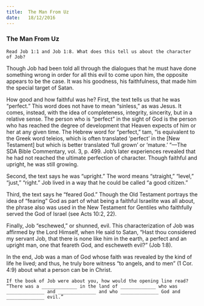 ```yaml
---
title:  The Man From Uz
date:   18/12/2016
---
```


### The Man From Uz 

`Read Job 1:1 and Job 1:8. What does this tell us about the character of Job?`

Though Job had been told all through the dialogues that he must have done something wrong in order for all this evil to come upon him, the opposite appears to be the case. It was his goodness, his faithfulness, that made him the special target of Satan. 

How good and how faithful was he? First, the text tells us that he was “perfect.” This word does not have to mean “sinless,” as was Jesus. It comes, instead, with the idea of completeness, integrity, sincerity, but in a relative sense. The person who is “perfect” in the sight of God is the person who has reached the degree of development that Heaven expects of him or her at any given time. The Hebrew word for “perfect,” tam, “is equivalent to the Greek word teleios, which is often translated ‘perfect’ in the [New Testament] but which is better translated ‘full grown’ or ‘mature.’ ”—The SDA Bible Commentary, vol. 3, p. 499. Job’s later experiences revealed that he had not reached the ultimate perfection of character. Though faithful and upright, he was still growing.

Second, the text says he was “upright.” The word means “straight,” “level,” “just,” “right.” Job lived in a way that he could be called “a good citizen.”

Third, the text says he “feared God.” Though the Old Testament portrays the idea of “fearing” God as part of what being a faithful Israelite was all about, the phrase also was used in the New Testament for Gentiles who faithfully served the God of Israel (see Acts 10:2, 22). 

Finally, Job “eschewed,” or shunned, evil. This characterization of Job was affirmed by the Lord Himself, when He said to Satan, “Hast thou considered my servant Job, that there is none like him in the earth, a perfect and an upright man, one that feareth God, and escheweth evil?” (Job 1:8). 

In the end, Job was a man of God whose faith was revealed by the kind of life he lived; and thus, he truly bore witness “to angels, and to men” (1 Cor. 4:9) about what a person can be in Christ.

`If the book of Job were about you, how would the opening line read? “There was a _____________ in the land of _____________ who was ______________ and ______________ and who ______________ God and ______________ evil.”`